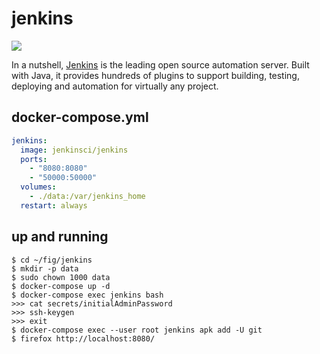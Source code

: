 jenkins
=======

![](https://badge.imagelayers.io/jenkinsci/jenkins:latest.svg)

In a nutshell, [Jenkins][1] is the leading open source automation server. Built
with Java, it provides hundreds of plugins to support building, testing,
deploying and automation for virtually any project.

## docker-compose.yml

```yml
jenkins:
  image: jenkinsci/jenkins
  ports:
    - "8080:8080"
    - "50000:50000"
  volumes:
    - ./data:/var/jenkins_home
  restart: always
```

## up and running

```
$ cd ~/fig/jenkins
$ mkdir -p data
$ sudo chown 1000 data
$ docker-compose up -d
$ docker-compose exec jenkins bash
>>> cat secrets/initialAdminPassword
>>> ssh-keygen
>>> exit
$ docker-compose exec --user root jenkins apk add -U git
$ firefox http://localhost:8080/
```

[1]: http://jenkins-ci.org/

